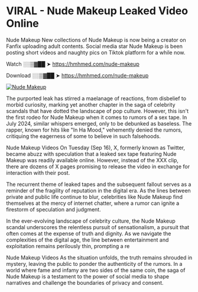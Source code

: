 # VIRAL - Nude Makeup Leaked Video Online

Nude Makeup New collections of Nude Makeup is now being a creator on Fanfix uploading adult contents. Social media star Nude Makeup is been posting short videos and naughty pics on Tiktok platform for a while now.

Watch ░░▒▓██ ➤ https://hmhmed.com/nude-makeup

Download ░░▒▓██ ➤ https://hmhmed.com/nude-makeup

[![Nude Makeup](https://i.imgur.com/dJHk4Zq.gif)](https://hmhmed.com/nude-makeup)

The purported leak has stirred a maelanage of reactions, from disbelief to morbid curiosity, marking yet another chapter in the saga of celebrity scandals that have dotted the landscape of pop culture. However, this isn't the first rodeo for Nude Makeup when it comes to rumors of a sex tape. In July 2024, similar whispers emerged, only to be debunked as baseless. The rapper, known for hits like "In Ha Mood," vehemently denied the rumors, critiquing the eagerness of some to believe in such falsehoods.

Nude Makeup Videos
On Tuesday (Sep 16), X, formerly known as Twitter, became abuzz with speculation that a leaked sex tape featuring Nude Makeup was readily available online. However, instead of the XXX clip, there are dozens of X pages promising to release the video in exchange for interaction with their post.

The recurrent theme of leaked tapes and the subsequent fallout serves as a reminder of the fragility of reputation in the digital era. As the lines between private and public life continue to blur, celebrities like Nude Makeup find themselves at the mercy of internet chatter, where a rumor can ignite a firestorm of speculation and judgment.

In the ever-evolving landscape of celebrity culture, the Nude Makeup scandal underscores the relentless pursuit of sensationalism, a pursuit that often comes at the expense of truth and dignity. As we navigate the complexities of the digital age, the line between entertainment and exploitation remains perilously thin, prompting a re

Nude Makeup Videos
As the situation unfolds, the truth remains shrouded in mystery, leaving the public to ponder the authenticity of the rumors. In a world where fame and infamy are two sides of the same coin, the saga of Nude Makeup is a testament to the power of social media to shape narratives and challenge the boundaries of privacy and consent.